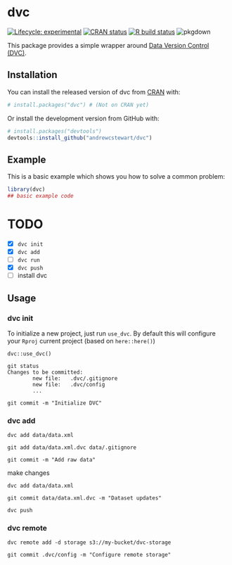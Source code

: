 
# dvc

<!-- badges: start -->
[![Lifecycle: experimental](https://img.shields.io/badge/lifecycle-experimental-orange.svg)](https://www.tidyverse.org/lifecycle/#experimental)
[![CRAN status](https://www.r-pkg.org/badges/version/dvc)](https://CRAN.R-project.org/package=dvc)
[![R build status](https://github.com/andrewcstewart/dvc-r/workflows/R-CMD-check/badge.svg)](https://github.com/andrewcstewart/dvc-r/actions)
![pkgdown](https://github.com/andrewcstewart/dvc-r/workflows/pkgdown/badge.svg)
<!-- badges: end -->

This package provides a simple wrapper around [Data Version Control (DVC)](https://dvc.org/).

## Installation

You can install the released version of dvc from [CRAN](https://CRAN.R-project.org) with:

``` r
# install.packages("dvc") # (Not on CRAN yet)
```

Or install the development version from GitHub with:

``` r
# install.packages("devtools")
devtools::install_github("andrewcstewart/dvc")
```

## Example

This is a basic example which shows you how to solve a common problem:

``` r
library(dvc)
## basic example code
```

# TODO

- [x] `dvc init`
- [x] `dvc add`
- [ ] `dvc run`
- [x] `dvc push`
- [ ] install dvc

## Usage

### dvc init

To initialize a new project, just run `use_dvc`.  By default this will configure your `Rproj` current project (based on `here::here()`)

```
dvc::use_dvc()
```


```
git status
Changes to be committed:
        new file:   .dvc/.gitignore
        new file:   .dvc/config
        ...

git commit -m "Initialize DVC"
```

### dvc add

```
dvc add data/data.xml

git add data/data.xml.dvc data/.gitignore

git commit -m "Add raw data"
```

make changes

```
dvc add data/data.xml

git commit data/data.xml.dvc -m "Dataset updates"

dvc push
```

### dvc remote

```
dvc remote add -d storage s3://my-bucket/dvc-storage

git commit .dvc/config -m "Configure remote storage"
```

